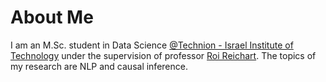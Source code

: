 # About Me
I am an M.Sc. student in Data Science [@Technion - Israel Institute of Technology](https://www.technion.ac.il/en/home-2/) under the supervision of professor [Roi Reichart](https://iew.technion.ac.il/~roiri/). 
The topics of my research are NLP and causal inference.

